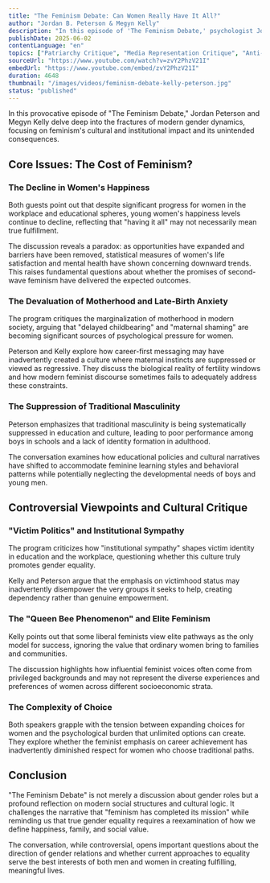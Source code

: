 ```yaml
---
title: "The Feminism Debate: Can Women Really Have It All?"
author: "Jordan B. Peterson & Megyn Kelly"
description: "In this episode of 'The Feminism Debate,' psychologist Jordan Peterson and news anchor Megyn Kelly engage in an in-depth dialogue exploring the cultural and psychological impacts of modern feminism, particularly the decline in women's happiness, the suppression of traditional masculinity, and the tension between motherhood and career."
publishDate: 2025-06-02
contentLanguage: "en"
topics: ["Patriarchy Critique", "Media Representation Critique", "Anti-Feminism Studies"]
sourceUrl: "https://www.youtube.com/watch?v=zvY2PhzV21I"
embedUrl: "https://www.youtube.com/embed/zvY2PhzV21I"
duration: 4648
thumbnail: "/images/videos/feminism-debate-kelly-peterson.jpg"
status: "published"
---
```


In this provocative episode of "The Feminism Debate," Jordan Peterson and Megyn Kelly delve deep into the fractures of modern gender dynamics, focusing on feminism's cultural and institutional impact and its unintended consequences.

## Core Issues: The Cost of Feminism?

### The Decline in Women's Happiness

Both guests point out that despite significant progress for women in the workplace and educational spheres, young women's happiness levels continue to decline, reflecting that "having it all" may not necessarily mean true fulfillment.

The discussion reveals a paradox: as opportunities have expanded and barriers have been removed, statistical measures of women's life satisfaction and mental health have shown concerning downward trends. This raises fundamental questions about whether the promises of second-wave feminism have delivered the expected outcomes.

### The Devaluation of Motherhood and Late-Birth Anxiety

The program critiques the marginalization of motherhood in modern society, arguing that "delayed childbearing" and "maternal shaming" are becoming significant sources of psychological pressure for women.

Peterson and Kelly explore how career-first messaging may have inadvertently created a culture where maternal instincts are suppressed or viewed as regressive. They discuss the biological reality of fertility windows and how modern feminist discourse sometimes fails to adequately address these constraints.

### The Suppression of Traditional Masculinity

Peterson emphasizes that traditional masculinity is being systematically suppressed in education and culture, leading to poor performance among boys in schools and a lack of identity formation in adulthood.

The conversation examines how educational policies and cultural narratives have shifted to accommodate feminine learning styles and behavioral patterns while potentially neglecting the developmental needs of boys and young men.

## Controversial Viewpoints and Cultural Critique

### "Victim Politics" and Institutional Sympathy

The program criticizes how "institutional sympathy" shapes victim identity in education and the workplace, questioning whether this culture truly promotes gender equality.

Kelly and Peterson argue that the emphasis on victimhood status may inadvertently disempower the very groups it seeks to help, creating dependency rather than genuine empowerment.

### The "Queen Bee Phenomenon" and Elite Feminism

Kelly points out that some liberal feminists view elite pathways as the only model for success, ignoring the value that ordinary women bring to families and communities.

The discussion highlights how influential feminist voices often come from privileged backgrounds and may not represent the diverse experiences and preferences of women across different socioeconomic strata.

### The Complexity of Choice

Both speakers grapple with the tension between expanding choices for women and the psychological burden that unlimited options can create. They explore whether the feminist emphasis on career achievement has inadvertently diminished respect for women who choose traditional paths.

## Conclusion

"The Feminism Debate" is not merely a discussion about gender roles but a profound reflection on modern social structures and cultural logic. It challenges the narrative that "feminism has completed its mission" while reminding us that true gender equality requires a reexamination of how we define happiness, family, and social value.

The conversation, while controversial, opens important questions about the direction of gender relations and whether current approaches to equality serve the best interests of both men and women in creating fulfilling, meaningful lives.